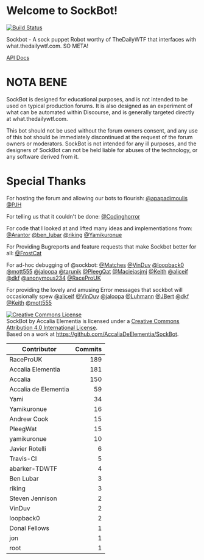 # Welcome to SockBot!

[![Build Status](https://travis-ci.org/SockDrawer/SockBot.svg)](https://travis-ci.org/SockDrawer/SockBot)

Sockbot - A sock puppet Robot worthy of TheDailyWTF that interfaces with what.thedailywtf.com. SO META!

[API Docs](docs/index.html)


NOTA BENE
=========

SockBot is designed for educational purposes, and is not intended to be used on typical production forums. It is also designed as an experiment of what can be automated within Discourse, and is generally targeted directly at what.thedailywtf.com.

This bot should not be used without the forum owners consent, and any use of this bot should be immediately discontinued at the request of the forum owners or moderators. SockBot is not intended for any ill purposes, and the designers of SockBot can not be held liable for abuses of the technology, or any software derived from it.

Special Thanks
==============
For hosting the forum and allowing our bots to flourish:
[@apapadimoulis](http://what.thedailywtf.com/users/apapadimoulis)
[@PJH](http://what.thedailywtf.com/users/PJH)

For telling us that it couldn't be done:
[@Codinghorror](http://what.thedailywtf.com/users/Codinghorror)

For code that I looked at and lifted many ideas and implementiations from:
[@Arantor](http://what.thedailywtf.com/users/Arantor)
[@ben_lubar](http://what.thedailywtf.com/users/ben_lubar)
[@riking](http://what.thedailywtf.com/users/riking)
[@Yamikuronue](http://what.thedailywtf.com/users/Yamikuronue)

For Providing Bugreports and feature requests that make Sockbot better for all:
[@FrostCat](http://what.thedailywtf.com/users/FrostCat)

For ad-hoc debugging of @sockbot:
[@Matches](http://what.thedailywtf.com/users/Matches)
[@VinDuv](http://what.thedailywtf.com/users/VinDuv)
[@loopback0](http://what.thedailywtf.com/users/loopback0)
[@mott555](http://what.thedailywtf.com/users/mott555)
[@jaloopa](http://what.thedailywtf.com/users/jaloopa)
[@tarunik](http://what.thedailywtf.com/users/tarunik)
[@PleegQat](http://what.thedailywtf.com/users/PleegWat)
[@Maciejasjmj](http://what.thedailywtf.com/users/Maciejasjmj)
[@Keith](http://what.thedailywtf.com/users/Keith)
[@aliceif](http://what.thedailywtf.com/users/aliceif)
[@dkf](http://what.thedailywtf.com/users/dkf)
[@anonymous234](http://what.thedailywtf.com/users/anonymous234)
[@RaceProUK](http://what.thedailywtf.com/users/RaceProUK)

For providing the lovely and amusing Error messages that sockbot will occasionally spew
[@aliceif](http://what.thedailywtf.com/users/aliceif)
[@VinDuv](http://what.thedailywtf.com/users/VinDuv)
[@jaloopa](http://what.thedailywtf.com/users/jaloopa)
[@Luhmann](http://what.thedailywtf.com/users/Luhmann)
[@JBert](http://what.thedailywtf.com/users/JBert)
[@dkf](http://what.thedailywtf.com/users/dkf)
[@Keith](http://what.thedailywtf.com/users/Keith)
[@mott555](http://what.thedailywtf.com/users/mott555)


<a rel="license" href="http://creativecommons.org/licenses/by/4.0/"><img alt="Creative Commons License" style="border-width:0" src="https://i.creativecommons.org/l/by/4.0/88x31.png" /></a><br /><span xmlns:dct="http://purl.org/dc/terms/" property="dct:title">SockBot</span> by <span xmlns:cc="http://creativecommons.org/ns#" property="cc:attributionName">Accalia Elementia</span> is licensed under a <a rel="license" href="http://creativecommons.org/licenses/by/4.0/">Creative Commons Attribution 4.0 International License</a>.<br />Based on a work at <a xmlns:dct="http://purl.org/dc/terms/" href="https://github.com/AccaliaDeElementia/SockBot" rel="dct:source">https://github.com/AccaliaDeElementia/SockBot</a>.

| Contributor | Commits |
|---|---:|
| RaceProUK | 189 |
| Accalia Elementia | 181 |
| Accalia | 150 |
| Accalia de Elementia | 59 |
| Yami | 34 |
| Yamikuronue | 16 |
| Andrew Cook | 15 |
| PleegWat | 15 |
| yamikuronue | 10 |
| Javier Rotelli | 6 |
| Travis-CI | 5 |
| abarker-TDWTF | 4 |
| Ben Lubar | 3 |
| riking | 3 |
| Steven Jennison | 2 |
| VinDuv | 2 |
| loopback0 | 2 |
| Donal Fellows | 1 |
| jon | 1 |
| root | 1 |